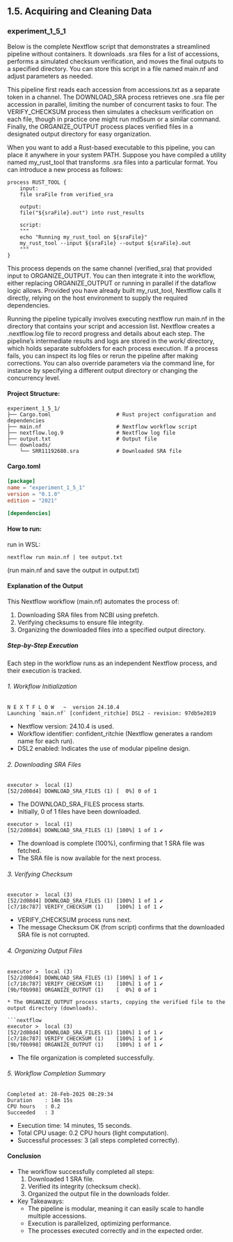 ## 1.5. Acquiring and Cleaning Data

### experiment_1_5_1

Below is the complete Nextflow script that demonstrates a streamlined pipeline without containers. It downloads .sra files for a list of accessions, performs a simulated checksum verification, and moves the final outputs to a specified directory. You can store this script in a file named main.nf and adjust parameters as needed.

This pipeline first reads each accession from accessions.txt as a separate token in a channel. The DOWNLOAD_SRA process retrieves one .sra file per accession in parallel, limiting the number of concurrent tasks to four. The VERIFY_CHECKSUM process then simulates a checksum verification on each file, though in practice one might run md5sum or a similar command. Finally, the ORGANIZE_OUTPUT process places verified files in a designated output directory for easy organization.

When you want to add a Rust-based executable to this pipeline, you can place it anywhere in your system PATH. Suppose you have compiled a utility named my_rust_tool that transforms .sra files into a particular format. You can introduce a new process as follows:

```nextflow
process RUST_TOOL {
    input:
    file sraFile from verified_sra

    output:
    file("${sraFile}.out") into rust_results

    script:
    """
    echo "Running my_rust_tool on ${sraFile}"
    my_rust_tool --input ${sraFile} --output ${sraFile}.out
    """
}
```

This process depends on the same channel (verified_sra) that provided input to ORGANIZE_OUTPUT. You can then integrate it into the workflow, either replacing ORGANIZE_OUTPUT or running in parallel if the dataflow logic allows. Provided you have already built my_rust_tool, Nextflow calls it directly, relying on the host environment to supply the required dependencies.

Running the pipeline typically involves executing nextflow run main.nf in the directory that contains your script and accession list. Nextflow creates a .nextflow.log file to record progress and details about each step. The pipeline’s intermediate results and logs are stored in the work/ directory, which holds separate subfolders for each process execution. If a process fails, you can inspect its log files or rerun the pipeline after making corrections. You can also override parameters via the command line, for instance by specifying a different output directory or changing the concurrency level.

#### Project Structure:

```plaintext
experiment_1_5_1/
├── Cargo.toml                     # Rust project configuration and dependencies
├── main.nf                        # Nextflow workflow script
├── nextflow.log.9                 # Nextflow log file
├── output.txt                     # Output file
└── downloads/
    └── SRR11192680.sra            # Downloaded SRA file
```

#### Cargo.toml

```toml
[package]
name = "experiment_1_5_1"
version = "0.1.0"
edition = "2021"

[dependencies]

```

#### How to run:

run in WSL:

```wsl
nextflow run main.nf | tee output.txt
```

(run main.nf and save the output in output.txt)
  

#### Explanation of the Output
This Nextflow workflow (main.nf) automates the process of:

1. Downloading SRA files from NCBI using prefetch.
2. Verifying checksums to ensure file integrity.
3. Organizing the downloaded files into a specified output directory.
   
##### Step-by-Step Execution
Each step in the workflow runs as an independent Nextflow process, and their execution is tracked.

###### 1. Workflow Initialization

```nextflow
N E X T F L O W   ~  version 24.10.4
Launching `main.nf` [confident_ritchie] DSL2 - revision: 97db5e2019
```

* Nextflow version: 24.10.4 is used.
* Workflow identifier: confident_ritchie (Nextflow generates a random name for each run).
* DSL2 enabled: Indicates the use of modular pipeline design.

###### 2. Downloading SRA Files

```nextflow
executor >  local (1)
[52/2d08d4] DOWNLOAD_SRA_FILES (1) [  0%] 0 of 1
```
* The DOWNLOAD_SRA_FILES process starts.
* Initially, 0 of 1 files have been downloaded.

```nextflow
executor >  local (1)
[52/2d08d4] DOWNLOAD_SRA_FILES (1) [100%] 1 of 1 ✔
```

* The download is complete (100%), confirming that 1 SRA file was fetched.
* The SRA file is now available for the next process.
  
###### 3. Verifying Checksum

```nextflow
executor >  local (3)
[52/2d08d4] DOWNLOAD_SRA_FILES (1) [100%] 1 of 1 ✔
[c7/18c787] VERIFY_CHECKSUM (1)    [100%] 1 of 1 ✔
```

* VERIFY_CHECKSUM process runs next.
* The message Checksum OK (from script) confirms that the downloaded SRA file is not corrupted.

###### 4. Organizing Output Files

```nextflow
executor >  local (3)
[52/2d08d4] DOWNLOAD_SRA_FILES (1) [100%] 1 of 1 ✔
[c7/18c787] VERIFY_CHECKSUM (1)    [100%] 1 of 1 ✔
[9b/f0b998] ORGANIZE_OUTPUT (1)    [  0%] 0 of 1

* The ORGANIZE_OUTPUT process starts, copying the verified file to the output directory (downloads).

```nextflow
executor >  local (3)
[52/2d08d4] DOWNLOAD_SRA_FILES (1) [100%] 1 of 1 ✔
[c7/18c787] VERIFY_CHECKSUM (1)    [100%] 1 of 1 ✔
[9b/f0b998] ORGANIZE_OUTPUT (1)    [100%] 1 of 1 ✔
```

* The file organization is completed successfully.
  
###### 5. Workflow Completion Summary

```nextflow
Completed at: 28-Feb-2025 08:29:34
Duration    : 14m 15s
CPU hours   : 0.2
Succeeded   : 3
```

* Execution time: 14 minutes, 15 seconds.
* Total CPU usage: 0.2 CPU hours (light computation).
* Successful processes: 3 (all steps completed correctly).

#### Conclusion
* The workflow successfully completed all steps:
  1. Downloaded 1 SRA file.
  2. Verified its integrity (checksum check).
  3. Organized the output file in the downloads folder.
* Key Takeaways:
  * The pipeline is modular, meaning it can easily scale to handle multiple accessions.
  * Execution is parallelized, optimizing performance.
  * The processes executed correctly and in the expected order.


